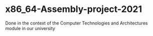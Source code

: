 # x86_64-Assembly-project-2021

Done in the context of the Computer Technologies and Architectures module in our university

